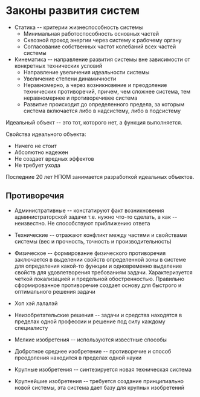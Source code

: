 
# Законы развития систем

- Статика -- критерии жизнеспособность системы
  - Минимальная работоспособность основных частей
  - Сквозной проход энергии через систему к рабочему органу
  - Согласование собственных частот колебаний всех частей системы
- Кинематика -- направление развития системы вне зависимости от конкретных технических условий
  - Направление увеличения идеальности системы
  - Увеличение степени динамичности
  - Неравномерно, а через возникновение и преодоление технических противоречий, причем, чем сложнее система, тем неравномернее и противоречивее система
  - Развитие происходит до определенного предела, за которым система включается либо в надсистему, либо в подсистему


Идеальный объект -- это тот, которого нет, а функция выполняется.

Свойства идеального объекта:

- Ничего не стоит
- Абсолютно надежен
- Не создает вредных эффектов
- Не требует ухода

Последние 20 лет НПОМ занимается разработкой идеальных объектов.


## Противоречия

- Административные -- констатируют факт возникновения администраторской задачи т.е. нужно что-то сделать, а как -- неизвестно. Не способствуют приближению ответа
- Технические -- отражают конфликт между частями и свойствами системы (вес и прочность, точность и производительность)
- Физическое -- формирование физического противоречия заключается в выделении свойств определенной зоны в системе для определения какой-то функции и одновременно выделение свойств для удовлетворения требованиям задачи. Характеризуется четкой локализацией и предельной обостренностью. Правильно сформированное противоречие создает основу для быстрого и оптимального решения задачи
- Хоп хэй лалалэй


- Неизобретательские решения -- задачи и средства находятся в пределах одной профессии и решение под силу каждому специалисту
- Мелкие изобретения -- используются известные способы
- Добротное среднее изобретение -- противоречие и способ преодоления находится в пределах одной науки
- Крупные изобретения -- синтезируется новая техническая система
- Крупнейшие изобретения -- требуется создание принципиально новой системы, эта система дает базу для крупных изобретений
